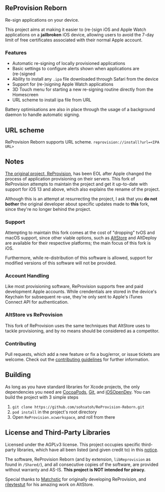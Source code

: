 ## ReProvision Reborn
Re-sign applications on your device.

This project aims at making it easier to (re-)sign iOS and Apple Watch applications on a **jailbroken** iOS device, allowing users to avoid the 7-day limit of free certificates associated with their normal Apple account.

### Features
- Automatic re-signing of locally provisioned applications
- Basic settings to configure alerts shown when applications are (re-)signed
- Ability to install any ``.ipa`` file downloaded through Safari from the device
- Support for (re-)signing Apple Watch applications
- 3D Touch menu for starting a new re-signing routine directly from the Homescreen
- URL scheme to install ipa file from URL

Battery optimisations are also in place through the usage of a background daemon to handle automatic signing.

## URL scheme
ReProvision Reborn supports URL scheme.
    ```
    reprovision://install?url=<IPA URL>
    ```

## Notes
[The original project, ReProvision](https://github.com/Matchstic/ReProvision), has been EOL after Apple changed the process of application provisioning on their servers. This fork of ReProvision attempts to maintain the project and get it up-to-date with support for iOS 13 and above, which also explains the rename of the project.

Although this is an attempt at resurrecting the project, I ask that you **do not bother** the original developer about specific updates made to **this** fork, since they're no longer behind the project.

### Support
Attempting to maintain this fork comes at the cost of "dropping" tvOS and macOS support, since other viable options, such as [AltStore](https://github.com/rileytestut/AltStore) and AltDeploy are available for their respective platforms; the main focus of this fork is iOS.

Furthermore, while re-distribution of this software is allowed, support for modified versions of this software will not be provided.  

### Account Handling
Like most provisioning software, ReProvision supports free and paid development Apple accounts. While crendentials are stored in the device's Keychain for subsequent re-use, they're only sent to Apple's iTunes Connect API for authentication.

### AltStore vs ReProvision
This fork of ReProvision uses the same techniques that AltStore uses to tackle provisioning, and by no means should be considered as a competitor.

### Contributing
Pull requests, which add a new feature or fix a bug/error, or issue tickets are welcome. Check out the [contributing guidelines](https://github.com/sohsatoh/ReProvision-Reborn/blob/master/CONTRIBUTING.md) for further information.

## Building
As long as you have standard libraries for Xcode projects, the only dependencies you need are [CocoaPods](https://github.com/CocoaPods/CocoaPods), [Git](https://git-scm.com/downloads), and [iOSOpenDev](https://github.com/Matchstic/iOSOpenDev.git). You can build the project with 3 simple steps
1. ``git clone https://github.com/sohsatoh/ReProvision-Reborn.git``
2. ``pod install`` in the project's root directory
3. Open ``ReProvision.xcworkspace``, and roll from there

## License and Third-Party Libraries
Licensed under the AGPLv3 license. This project occupies specific third-party libraries, which have all been listed (and given credit to) in this [notice](https://raw.githubusercontent.com/sohsatoh/ReProvision/master/iOS/HTML/openSourceLicenses.html).

The software, ReProvision Reborn (and by extension, ``libReprovision`` as found in ``/Shared/``), and all consecutive copies of the software, are provided without warranty and AS-IS. **This project is NOT intended for piracy.**

Special thanks to [Matchstic](https://github.com/Matchstic) for originally developing ReProvision, and [rileytestut](https://github.com/rileytestut) for his amazing work on AltStore.
